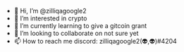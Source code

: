 - 👋 Hi, I’m @zilliqagoogle2
- 👀 I’m interested in crypto
- 🌱 I’m currently learning to give a gitcoin grant
- 💞️ I’m looking to collaborate on not sure yet
- 📫 How to reach me discord: zilliqagoogle2(👽,👽)#4204

<!---
zilliqagoogle2/zilliqagoogle2 is a ✨ special ✨ repository because its `README.md` (this file) appears on your GitHub profile.
You can click the Preview link to take a look at your changes.
--->
